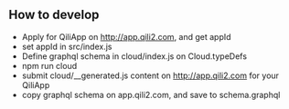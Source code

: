 ## How to develop
* Apply for QiliApp on http://app.qili2.com, and get appId
* set appId in src/index.js
* Define graphql schema in cloud/index.js on Cloud.typeDefs
* npm run cloud
* submit cloud/__generated.js content on http://app.qili2.com for your QiliApp
* copy graphql schema on app.qili2.com, and save to schema.graphql
